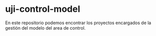 # uji-control-model
En este repositorio podemos encontrar los proyectos encargados de la gestión del modelo del area de control.
